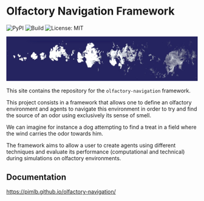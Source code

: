 # Olfactory Navigation Framework

![PyPI](https://img.shields.io/pypi/v/olfactory-navigation)
![Build](https://github.com/PimLb/olfactory-navigation/actions/workflows/pypi-publish.yml/badge.svg)
![License: MIT](https://img.shields.io/badge/License-MIT-blue.svg)

![Olfactory cues in turbulent air](https://github.com/PimLb/olfactory-navigation/blob/cba79b98cd3a64988f0f227694ae2cb1cbb09a2e/docs/img/Odor_Plume.jpg)

This site contains the repository for the `olfactory-navigation` framework.

This project consists in a framework that allows one to define an olfactory environment and agents to navigate this environment in order to try and find the source of an odor using exclusively its sense of smell.

We can imagine for instance a dog attempting to find a treat in a field where the wind carries the odor towards him.

The framework aims to allow a user to create agents using different techniques and evaluate its performance (computational and technical) during simulations on olfactory environments.

## Documentation

https://pimlb.github.io/olfactory-navigation/